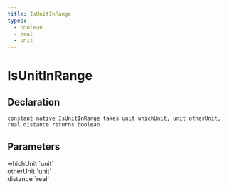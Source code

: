 ```yaml
---
title: IsUnitInRange
types:
  - boolean
  - real
  - unit
---
```


# IsUnitInRange

## Declaration

```
constant native IsUnitInRange takes unit whichUnit, unit otherUnit, real distance returns boolean
```

## Parameters
<dl>
  <dt>whichUnit `unit`</dt>
  <dd></dd>

  <dt>otherUnit `unit`</dt>
  <dd></dd>

  <dt>distance `real`</dt>
  <dd></dd>
</dl>